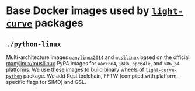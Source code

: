 # Base Docker images used by [`light-curve`](https://github.com/light-curve/) packages

## `./python-linux`

Multi-architecture images
[`manylinux2014`](https://github.com/light-curve/base-docker-images/pkgs/container/base-docker-images%2Fmanylinux2014)
and [`musllinux`](https://github.com/light-curve/base-docker-images/pkgs/container/base-docker-images%2Fmusllinux_1_1)
based on the official [manylinux/musllinux](https://github.com/pypa/manylinux) PyPA images for `aarch64`, `i686`, `ppc64le`, and `x86_64` platforms.
We use these images to build binary wheels of [`light-curve-python`](https://github.com/light-curve/light-curve-python) package.
We add Rust toolchain, FFTW (compiled with platform-specific flags for SIMD) and GSL.